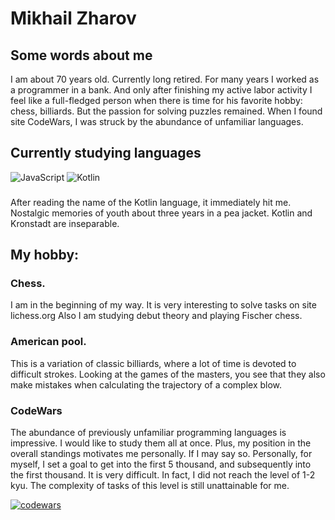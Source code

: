 
# Mikhail Zharov


## Some words about me
I am about 70 years old.
Currently long retired. For many years I worked as a programmer in a bank. 
And only after finishing my active labor activity I feel like a full-fledged 
person when there is time for his favorite hobby: chess, billiards. 
But the passion for solving puzzles remained. 
When I found site CodeWars, I was struck by the abundance of unfamiliar languages.

## Currently studying languages
![JavaScript](https://img.shields.io/badge/javascript-%23323330.svg?style=for-the-badge&logo=javascript&logoColor=%23F7DF1E)
![Kotlin](https://img.shields.io/badge/kotlin-%237F52FF.svg?style=for-the-badge&logo=kotlin&logoColor=white)
###
After reading the name of the Kotlin language, it immediately hit me. 
Nostalgic memories of youth about three years in a pea jacket. Kotlin and Kronstadt are inseparable.

## My hobby:

### Chess. 
I am in the beginning of my way. It is very interesting to solve tasks on site lichess.org 
Also I am studying debut theory and playing Fischer chess.

### American pool.
This is a variation of classic billiards, where a lot of time is devoted to difficult strokes. 
Looking at the games of the masters, you see that they also make mistakes 
when calculating the trajectory of a complex blow.

### CodeWars
The abundance of previously unfamiliar programming languages is impressive.
I would like to study them all at once. Plus, my position in the overall standings motivates me personally.
If I may say so. Personally, for myself, I set a goal to get into the first 5 thousand, and subsequently into the first thousand. It is very difficult. In fact, I did not reach the level of 1-2 kyu.
The complexity of tasks of this level is still unattainable for me.

[![codewars](https://www.codewars.com/users/mlzharov/badges/large)](https://www.codewars.com/users/mlzharov)   

          
